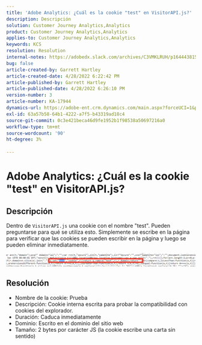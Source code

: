 ```yaml
---
title: 'Adobe Analytics: ¿Cuál es la cookie "test" en VisitorAPI.js?'
description: Descripción
solution: Customer Journey Analytics,Analytics
product: Customer Journey Analytics,Analytics
applies-to: Customer Journey Analytics,Analytics
keywords: KCS
resolution: Resolution
internal-notes: https://adobedx.slack.com/archives/C3VMKLRUH/p1644438152582239
bug: false
article-created-by: Garrett Hartley
article-created-date: 4/28/2022 6:22:42 PM
article-published-by: Garrett Hartley
article-published-date: 4/28/2022 6:26:10 PM
version-number: 3
article-number: KA-17944
dynamics-url: https://adobe-ent.crm.dynamics.com/main.aspx?forceUCI=1&pagetype=entityrecord&etn=knowledgearticle&id=b22f4b30-20c7-ec11-a7b6-0022480a10ee
exl-id: 63a57b58-64b1-4222-a7f5-b43319ad18c4
source-git-commit: 0c3e421beca46d9fe1952b1f98538a50697216a0
workflow-type: tm+mt
source-wordcount: '90'
ht-degree: 3%

---
```


# Adobe Analytics: ¿Cuál es la cookie &quot;test&quot; en VisitorAPI.js?

## Descripción


Dentro de `VisitorAPI.js` una cookie con el nombre &quot;test&quot;. Pueden preguntarse para qué se utiliza esto. Simplemente se escribe en la página para verificar que las cookies se pueden escribir en la página y luego se pueden eliminar inmediatamente.

![](assets/___b32f4b30-20c7-ec11-a7b6-0022480a10ee___.png)


## Resolución


- Nombre de la cookie: Prueba
- Descripción: Cookie interna escrita para probar la compatibilidad con cookies del explorador.
- Duración: Caduca inmediatamente
- Dominio: Escrito en el dominio del sitio web
- Tamaño: 2 bytes por carácter JS (la cookie escribe una carta sin sentido)
